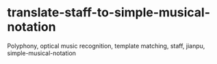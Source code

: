 # translate-staff-to-simple-musical-notation
Polyphony, optical music recognition, template matching, staff, jianpu, simple-musical-notation

